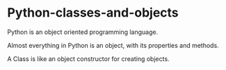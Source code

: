 # Python-classes-and-objects
Python is an object oriented programming language.

Almost everything in Python is an object, with its properties and methods.

A Class is like an object constructor for creating objects.
